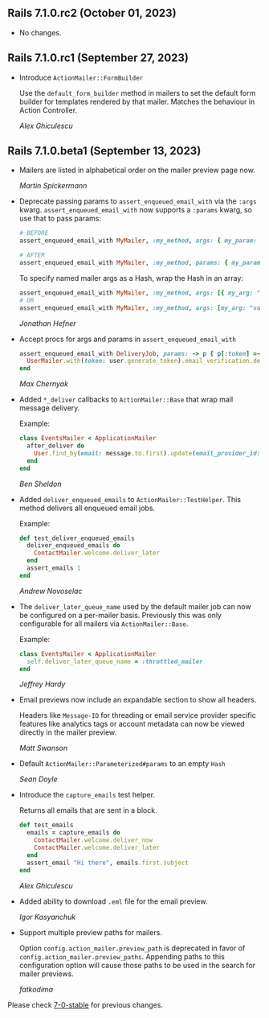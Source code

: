 ## Rails 7.1.0.rc2 (October 01, 2023) ##

*   No changes.


## Rails 7.1.0.rc1 (September 27, 2023) ##

*   Introduce `ActionMailer::FormBuilder`

    Use the `default_form_builder` method in mailers to set the default form builder
    for templates rendered by that mailer. Matches the behaviour in Action Controller.

    *Alex Ghiculescu*


## Rails 7.1.0.beta1 (September 13, 2023) ##

*   Mailers are listed in alphabetical order on the mailer preview page now.

    *Martin Spickermann*

*   Deprecate passing params to `assert_enqueued_email_with` via the `:args`
    kwarg. `assert_enqueued_email_with` now supports a `:params` kwarg, so use
    that to pass params:

    ```ruby
    # BEFORE
    assert_enqueued_email_with MyMailer, :my_method, args: { my_param: "value" }

    # AFTER
    assert_enqueued_email_with MyMailer, :my_method, params: { my_param: "value" }
    ```

    To specify named mailer args as a Hash, wrap the Hash in an array:

    ```ruby
    assert_enqueued_email_with MyMailer, :my_method, args: [{ my_arg: "value" }]
    # OR
    assert_enqueued_email_with MyMailer, :my_method, args: [my_arg: "value"]
    ```

    *Jonathan Hefner*

*   Accept procs for args and params in `assert_enqueued_email_with`

    ```ruby
    assert_enqueued_email_with DeliveryJob, params: -> p { p[:token] =~ /\w+/ } do
      UserMailer.with(token: user.generate_token).email_verification.deliver_later
    end
    ```

    *Max Chernyak*

*   Added `*_deliver` callbacks to `ActionMailer::Base` that wrap mail message delivery.

    Example:

    ```ruby
    class EventsMailer < ApplicationMailer
      after_deliver do
        User.find_by(email: message.to.first).update(email_provider_id: message.message_id, emailed_at: Time.current)
      end
    end
    ```

    *Ben Sheldon*

*   Added `deliver_enqueued_emails` to `ActionMailer::TestHelper`. This method
    delivers all enqueued email jobs.

    Example:

    ```ruby
    def test_deliver_enqueued_emails
      deliver_enqueued_emails do
        ContactMailer.welcome.deliver_later
      end
      assert_emails 1
    end
    ```

    *Andrew Novoselac*

*   The `deliver_later_queue_name` used by the default mailer job can now be
    configured on a per-mailer basis. Previously this was only configurable
    for all mailers via `ActionMailer::Base`.

    Example:

    ```ruby
    class EventsMailer < ApplicationMailer
      self.deliver_later_queue_name = :throttled_mailer
    end
    ```

    *Jeffrey Hardy*

*   Email previews now include an expandable section to show all headers.

    Headers like `Message-ID` for threading or email service provider specific
    features like analytics tags or account metadata can now be viewed directly
    in the mailer preview.

    *Matt Swanson*

*   Default `ActionMailer::Parameterized#params` to an empty `Hash`

    *Sean Doyle*

*   Introduce the `capture_emails` test helper.

    Returns all emails that are sent in a block.

    ```ruby
    def test_emails
      emails = capture_emails do
        ContactMailer.welcome.deliver_now
        ContactMailer.welcome.deliver_later
      end
      assert_email "Hi there", emails.first.subject
    end
    ```

    *Alex Ghiculescu*

*   Added ability to download `.eml` file for the email preview.

    *Igor Kasyanchuk*

*   Support multiple preview paths for mailers.

    Option `config.action_mailer.preview_path` is deprecated in favor of
    `config.action_mailer.preview_paths`. Appending paths to this configuration option
    will cause those paths to be used in the search for mailer previews.

    *fatkodima*

Please check [7-0-stable](https://github.com/rails/rails/blob/7-0-stable/actionmailer/CHANGELOG.md) for previous changes.
